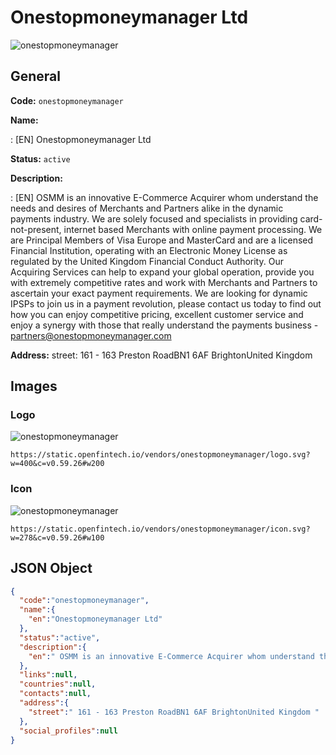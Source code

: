 
# Onestopmoneymanager Ltd 
![onestopmoneymanager](https://static.openfintech.io/vendors/onestopmoneymanager/logo.svg?w=400&c=v0.59.26#w200)  

## General 
 
**Code:** `onestopmoneymanager` 
 
**Name:** 
 
:	[EN] Onestopmoneymanager Ltd 
 
**Status:** `active` 
 
**Description:** 
 
: [EN]  OSMM is an innovative E-Commerce Acquirer whom understand the needs and desires of Merchants and Partners alike in the dynamic payments industry. We are solely focused and specialists in providing card-not-present, internet based Merchants with online payment processing. We are Principal Members of Visa Europe and MasterCard and are a licensed Financial Institution, operating with an Electronic Money License as regulated by the United Kingdom Financial Conduct Authority. Our Acquiring Services can help to expand your global operation, provide you with extremely competitive rates and work with Merchants and Partners to ascertain your exact payment requirements. We are looking for dynamic IPSPs to join us in a payment revolution, please contact us today to find out how you can enjoy competitive pricing, excellent customer service and enjoy a synergy with those that really understand the payments business - partners@onestopmoneymanager.com  
 
**Address:** 
street:  161 - 163 Preston RoadBN1 6AF BrightonUnited Kingdom  

## Images 

### Logo 
 
![onestopmoneymanager](https://static.openfintech.io/vendors/onestopmoneymanager/logo.svg?w=400&c=v0.59.26#w200)  

```
https://static.openfintech.io/vendors/onestopmoneymanager/logo.svg?w=400&c=v0.59.26#w200
```  

### Icon 
 
![onestopmoneymanager](https://static.openfintech.io/vendors/onestopmoneymanager/icon.svg?w=278&c=v0.59.26#w100)  

```
https://static.openfintech.io/vendors/onestopmoneymanager/icon.svg?w=278&c=v0.59.26#w100
```  

## JSON Object 

```json
{
  "code":"onestopmoneymanager",
  "name":{
    "en":"Onestopmoneymanager Ltd"
  },
  "status":"active",
  "description":{
    "en":" OSMM is an innovative E-Commerce Acquirer whom understand the needs and desires of Merchants and Partners alike in the dynamic payments industry. We are solely focused and specialists in providing card-not-present, internet based Merchants with online payment processing. We are Principal Members of Visa Europe and MasterCard and are a licensed Financial Institution, operating with an Electronic Money License as regulated by the United Kingdom Financial Conduct Authority. Our Acquiring Services can help to expand your global operation, provide you with extremely competitive rates and work with Merchants and Partners to ascertain your exact payment requirements. We are looking for dynamic IPSPs to join us in a payment revolution, please contact us today to find out how you can enjoy competitive pricing, excellent customer service and enjoy a synergy with those that really understand the payments business - partners@onestopmoneymanager.com "
  },
  "links":null,
  "countries":null,
  "contacts":null,
  "address":{
    "street":" 161 - 163 Preston RoadBN1 6AF BrightonUnited Kingdom "
  },
  "social_profiles":null
}
```  
